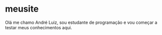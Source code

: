 # meusite
Olá me chamo André Luiz, sou estudante de programação e vou começar a testar meus conhecimentos aqui.